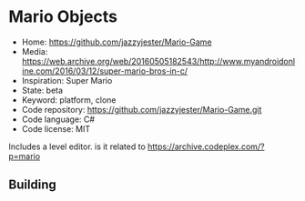 # Mario Objects

- Home: https://github.com/jazzyjester/Mario-Game
- Media: https://web.archive.org/web/20160505182543/http://www.myandroidonline.com/2016/03/12/super-mario-bros-in-c/
- Inspiration: Super Mario
- State: beta
- Keyword: platform, clone
- Code repository: https://github.com/jazzyjester/Mario-Game.git
- Code language: C#
- Code license: MIT

Includes a level editor. is it related to https://archive.codeplex.com/?p=mario

## Building
